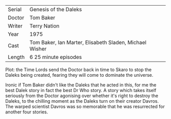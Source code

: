| | |
|-|-|
Serial|Genesis of the Daleks
Doctor|Tom Baker
Writer|Terry Nation
Year|1975
Cast|Tom Baker, Ian Marter, Elisabeth Sladen, Michael Wisher
Length|6 25 minute episodes

Plot: the Time Lords send the Doctor back in
time to Skaro to stop the Daleks being created,
fearing they will come to dominate the universe.

Ironic if Tom Baker didn't like the Daleks that he
acted in this, for me the best Dalek story in fact the
best Dr Who story.  A story which takes itself
seriously from the Doctor agonising over whether it's
right to destroy the Daleks, to the chilling moment
as the Daleks turn on their creator Davros.  The
warped scientist Davros was so memorable that he
was resurrected for another four stories.
